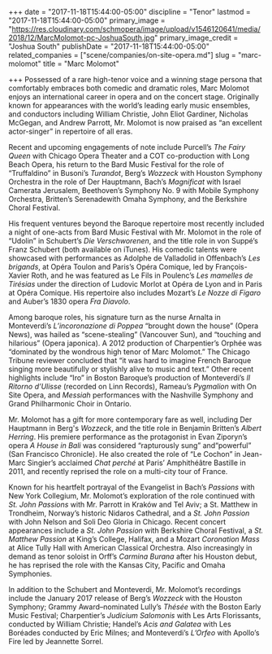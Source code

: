 +++
date = "2017-11-18T15:44:00-05:00"
discipline = "Tenor"
lastmod = "2017-11-18T15:44:00-05:00"
primary_image = "https://res.cloudinary.com/schmopera/image/upload/v1546120641/media/2018/12/MarcMolomot-pc-JoshuaSouth.jpg"
primary_image_credit = "Joshua South"
publishDate = "2017-11-18T15:44:00-05:00"
related_companies = ["scene/companies/on-site-opera.md"]
slug = "marc-molomot"
title = "Marc Molomot"

+++
Possessed of a rare high-tenor voice and a winning stage persona that comfortably embraces both comedic and dramatic roles, Marc Molomot enjoys an international career in opera and on the concert stage. Originally known for appearances with the world’s leading early music ensembles, and conductors including William Christie, John Eliot Gardiner, Nicholas McGegan, and Andrew Parrott, Mr. Molomot is now praised as “an excellent actor-singer” in repertoire of all eras. 

Recent and upcoming engagements of note include Purcell’s *The Fairy Queen* with Chicago Opera Theater and a COT co-production with Long Beach Opera, his return to the Bard Music Festival for the role of “Truffaldino” in Busoni’s *Turandot*, Berg’s *Wozzeck* with Houston Symphony Orchestra in the role of Der Hauptmann, Bach’s *Magnificat* with Israel Camerata Jerusalem, Beethoven’s Symphony No. 9 with Mobile Symphony Orchestra, Britten’s Serenadewith Omaha Symphony, and the Berkshire Choral Festival.

His frequent ventures beyond the Baroque repertoire most recently included a night of one-acts from Bard Music Festival with Mr. Molomot in the role of “Udolin” in Schubert’s *Die Verschworenen*, and the title role in von Suppé’s Franz Schubert (both available on iTunes). His comedic talents were showcased with performances as Adolphe de Valladolid in Offenbach’s *Les brigands*, at Opéra Toulon and Paris’s Opéra Comique, led by François-Xavier Roth, and he was featured as Le Fils in Poulenc’s *Les mamelles de Tirésias* under the direction of Ludovic Morlot at Opéra de Lyon and in Paris at Opéra Comique. His repertoire also includes Mozart’s *Le Nozze di Figaro* and Auber’s 1830 opera *Fra Diavolo*. 

Among baroque roles, his signature turn as the nurse Arnalta in Monteverdi’s *L’incoronazione di Poppea* “brought down the house” (Opera News), was hailed as “scene-stealing” (Vancouver Sun), and “touching and hilarious” (Opera japonica). A 2012 production of Charpentier’s Orphée was “dominated by the wondrous high tenor of Marc Molomot.” The Chicago Tribune reviewer concluded that “it was hard to imagine French Baroque singing more beautifully or stylishly alive to music and text.” Other recent highlights include “Iro” in Boston Baroque’s production of Monteverdi’s *Il Ritorno d’Ulisse* (recorded on Linn Records), Rameau’s *Pygmalion* with On Site Opera, and *Messiah* performances with the Nashville Symphony and Grand Philharmonic Choir in Ontario. 

Mr. Molomot has a gift for more contemporary fare as well, including Der Hauptmann in Berg's *Wozzeck*, and the title role in Benjamin Britten’s *Albert Herring*. His premiere performance as the protagonist in Evan Ziporyn’s opera *A House in Bali* was considered “rapturously sung” and“powerful” (San Francisco Chronicle). He also created the role of “Le Cochon” in Jean-Marc Singier’s acclaimed *Chat perché* at Paris’ Amphithéâtre Bastille in 2011, and recently reprised the role on a multi-city tour of France. 

Known for his heartfelt portrayal of the Evangelist in Bach’s *Passions* with New York Collegium, Mr. Molomot’s exploration of the role continued with *St. John Passions* with Mr. Parrott in Kraków and Tel Aviv; a St. Matthew in Trondheim, Norway’s historic Nidaros Cathedral, and a *St. John Passion* with John Nelson and Soli Deo Gloria in Chicago. Recent concert appearances include a *St. John Passion* with Berkshire Choral Festival, a *St. Matthew Passion* at King’s College, Halifax, and a Mozart *Coronation Mass* at Alice Tully Hall with American Classical Orchestra. Also increasingly in demand as tenor soloist in Orff’s *Carmina Burana* after his Houston debut, he has reprised the role with the Kansas City, Pacific and Omaha Symphonies. 

In addition to the Schubert and Monteverdi, Mr. Molomot’s recordings include the January 2017 release of Berg’s *Wozzeck* with the Houston Symphony; Grammy Award–nominated Lully’s *Thésée* with the Boston Early Music Festival; Charpentier’s *Judicium Salomonis* with Les Arts Florissants, conducted by William Christie; Handel’s *Acis and Galatea* with Les Boréades conducted by Eric Milnes; and Monteverdi’s *L’Orfeo* with Apollo’s Fire led by Jeannette Sorrel.